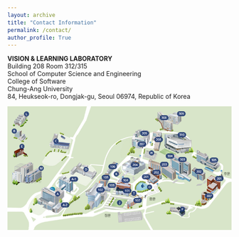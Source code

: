 ```yaml
---
layout: archive
title: "Contact Information"
permalink: /contact/
author_profile: True
---
```

**VISION & LEARNING LABORATORY**      
Building 208 Room 312/315     
School of Computer Science and Engineering    
College of Software      
Chung-Ang University  
84, Heukseok-ro, Dongjak-gu, Seoul 06974, Republic of Korea      


<img src='/images/cau-map.png' width="700" align="left" style="margin-right:50px">
